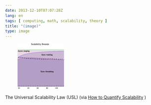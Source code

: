 ```yaml
---
date: 2013-12-10T07:07:28Z
lang: en
tags: [ computing, math, scalability, theory ]
title: "(image)"
type: image
---
```


<figure>
<a
href="https://hugo.ferreira.cc/the-universal-scalability-law-usl-via-how-to/attachment/295/"
rel="attachment"><img
src="tumblr_mxlm0dpJiV1qz82meo1_400-150x150.png"
width="150" height="150" /></a></figure>

The Universal Scalability Law (USL) (via [How to Quantify
Scalability](http://www.perfdynamics.com/Manifesto/USLscalability.html)
)

